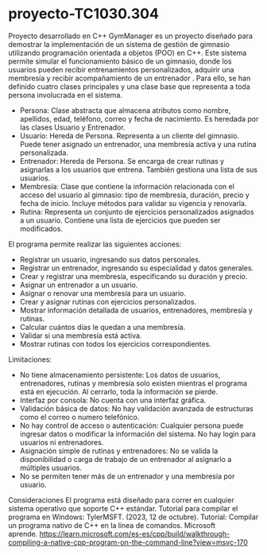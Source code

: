 # proyecto-TC1030.304
Proyecto desarrollado en C++
GymManager es un proyecto diseñado para demostrar la implementación de un sistema de gestión de gimnasio utilizando programación orientada a objetos (POO) en C++. Este sistema permite simular el funcionamiento básico de un gimnasio, donde los usuarios pueden recibir entrenamientos personalizados, adquirir una membresía y recibir acompañamiento de un entrenador .
Para ello, se han definido cuatro clases principales y una clase base que representa a toda persona involucrada en el sistema.

* Persona: Clase abstracta que almacena atributos como nombre, apellidos, edad, teléfono, correo y fecha de nacimiento. Es heredada por las clases Usuario y Entrenador. 
* Usuario: Hereda de Persona. Representa a un cliente del gimnasio. Puede tener asignado un entrenador, una membresía activa y una rutina personalizada. 
* Entrenador: Hereda de Persona. Se encarga de crear rutinas y asignarlas a los usuarios que entrena. También gestiona una lista de sus usuarios. 
* Membresía: Clase que contiene la información relacionada con el acceso del usuario al gimnasio: tipo de membresía, duración, precio y fecha de inicio. Incluye métodos para validar su vigencia y renovarla. 
* Rutina: Representa un conjunto de ejercicios personalizados asignados a un usuario. Contiene una lista de ejercicios que pueden ser modificados. 

El programa permite realizar las siguientes acciones:
* Registrar un usuario, ingresando sus datos personales. 
* Registrar un entrenador, ingresando su especialidad y datos generales. 
* Crear y registrar una membresía, especificando su duración y precio. 
* Asignar un entrenador a un usuario. 
* Asignar o renovar una membresía para un usuario. 
* Crear y asignar rutinas con ejercicios personalizados. 
* Mostrar información detallada de usuarios, entrenadores, membresía y rutinas. 
* Calcular cuántos días le quedan a una membresía. 
* Validar si una membresía está activa. 
* Mostrar rutinas con todos los ejercicios correspondientes.

Limitaciones: 
* No tiene almacenamiento persistente: Los datos de usuarios, entrenadores, rutinas y membresía solo existen mientras el programa está en ejecución. Al cerrarlo, toda la información se pierde. 
* Interfaz por consola: No cuenta con una interfaz gráfica. 
* Validación básica de datos: No hay validación avanzada de estructuras como el correo o  numero telefónico. 
* No hay control de acceso o autenticación: Cualquier persona puede ingresar datos o modificar la información del sistema. No hay login para usuarios ni entrenadores. 
* Asignación simple de rutinas y entrenadores: No se valida la disponibilidad o carga de trabajo de un entrenador al asignarlo a múltiples usuarios.
* No se permiten tener más de un entrenador y una membresía por usuario.  

Consideraciones El programa está diseñado para correr en cualquier sistema operativo que soporte C++ estándar. Tutorial para compilar el programa en Windows: TylerMSFT. (2023, 12 de octubre). Tutorial: Compilar un programa nativo de C++ en la línea de comandos. Microsoft aprende. https://learn.microsoft.com/es-es/cpp/build/walkthrough-compiling-a-native-cpp-program-on-the-command-line?view=msvc-170


